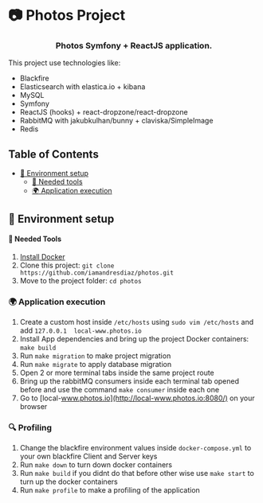 # 📷 Photos Project

<h3 align="center">
  Photos Symfony + ReactJS application. 
</h3>

This project use technologies like:

* Blackfire
* Elasticsearch with elastica.io + kibana
* MySQL
* Symfony
* ReactJS (hooks) + react-dropzone/react-dropzone
* RabbitMQ with jakubkulhan/bunny + claviska/SimpleImage
* Redis

<!-- TABLE OF CONTENTS -->
## Table of Contents

* [🚀 Environment setup](#-environment-setup)
  * [🐳 Needed tools](#-needed-tools)
  * [🌍 Application execution](#-application-execution)


## 🚀 Environment setup 

#### 🐳 Needed Tools

1. [Install Docker](https://www.docker.com/get-started)
2. Clone this project: `git clone https://github.com/iamandresdiaz/photos.git`
3. Move to the project folder: `cd photos`

### 🌍 Application execution

1. Create a custom host inside `/etc/hosts` using `sudo vim /etc/hosts` and add `127.0.0.1  local-www.photos.io`
2. Install App dependencies and bring up the project Docker containers: `make build`
3. Run `make migration` to make project migration
4. Run `make migrate` to apply database migration
5. Open 2 or more terminal tabs inside the same project route
6. Bring up the rabbitMQ consumers inside each terminal tab opened before and use the command `make consumer` inside 
each one
7. Go to [local-www.photos.io](http://local-www.photos.io:8080/) on your browser

### 🔍 Profiling

1. Change the blackfire environment values inside `docker-compose.yml` to your own blackfire Client and Server keys
2. Run `make down` to turn down docker containers
3. Run `make build` if you didnt do that before other wise use `make start` to turn up the docker containers
4. Run `make profile` to make a profiling of the application
